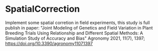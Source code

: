 # SpatialCorrection
Implement some spatial corretion in field experiments, this study is full publish in paper: 
"Joint Modeling of Genetics and Field Variation in Plant Breeding Trials Using Relationship and Different Spatial Methods: A Simulation Study of Accuracy and Bias"
Agronomy 2021, 11(7), 1397; https://doi.org/10.3390/agronomy11071397


